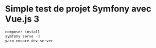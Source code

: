 # Simple test de projet Symfony avec Vue.js 3

```bash
composer install
symfony serve -d
yarn encore dev-server
```